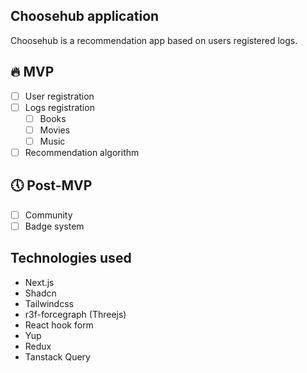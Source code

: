 ## Choosehub application  
Choosehub is a recommendation app based on users registered logs.

## 🔥 MVP  
- [ ] User registration  
- [ ] Logs registration  
  - [ ] Books  
  - [ ] Movies  
  - [ ] Music  
- [ ] Recommendation algorithm  

## 🕔 Post-MVP  
- [ ] Community  
- [ ] Badge system

## Technologies used
- Next.js
- Shadcn
- Tailwindcss
- r3f-forcegraph (Threejs)
- React hook form
- Yup
- Redux
- Tanstack Query
